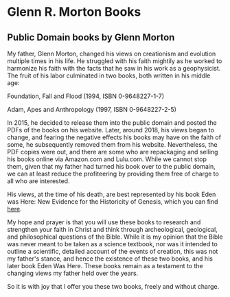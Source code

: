 # Glenn R. Morton Books
## Public Domain books by Glenn Morton

My father, Glenn Morton, changed his views on creationism and evolution multiple times in his life. He struggled with his faith mightily as he worked to harmonize his faith with the facts that he saw in his work as a geophysicist. The fruit of his labor culminated in two books, both written in his middle age:

Foundation, Fall and Flood (1994, ISBN 0-9648227-1-7)

Adam, Apes and Anthropology (1997, ISBN 0-9648227-2-5)

In 2015, he decided to release them into the public domain and posted the PDFs of the books on his website. Later, around 2018, his views began to change, and fearing the negative effects his books may have on the faith of some, he subsequently removed them from his website. Nevertheless, the PDF copies were out, and there are some who are repackaging and selling his books online via Amazon.com and Lulu.com. While we cannot stop them, given that my father had turned his book over to the public domain, we can at least reduce the profiteering by providing them free of charge to all who are interested.

His views, at the time of his death, are best represented by his book Eden was Here: New Evidence for the Historicity of Genesis, which you can find [here](https://www.amazon.com/Eden-was-Here-Evidence-Historicity/dp/B08DSX3GLX).

My hope and prayer is that you will use these books to research and strengthen your faith in Christ and think through archeological, geological, and philosophical questions of the Bible. While it is my opinion that the Bible was never meant to be taken as a science textbook, nor was it intended to outline a scientific, detailed account of the events of creation, this was not my father's stance, and hence the existence of these two books, and his later book Eden Was Here. These books remain as a testament to the changing views my father held over the years.

So it is with joy that I offer you these two books, freely and without charge. 
